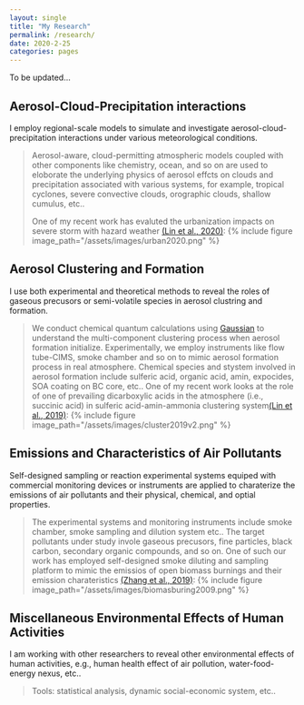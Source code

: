 ```yaml
---
layout: single
title: "My Research"
permalink: /research/
date: 2020-2-25
categories: pages
---
```

To be updated...

## Aerosol-Cloud-Precipitation interactions
I employ regional-scale models to simulate and investigate aerosol-cloud-precipitation interactions under various meteorological conditions.
>Aerosol-aware, cloud-permitting atmospheric models coupled with other components like chemistry, ocean, and so on are used to eloborate the underlying physics of aerosol effcts on clouds and precipitation associated with various systems, for example, tropical cyclones, severe convective clouds, orographic clouds, shallow cumulus, etc..
>
>One of my recent work has evaluted the urbanization impacts on severe storm with hazard weather [(Lin et al., 2020)](https://journals.ametsoc.org/view/journals/atsc/aop/JAS-D-20-0106.1/JAS-D-20-0106.1.xml):
{% include figure image_path="/assets/images/urban2020.png" %}

## Aerosol Clustering and Formation
I use both experimental and theoretical methods to reveal the roles of gaseous precusors or semi-volatile species in aerosol clustring and formation.
>We conduct chemical quantum calculations using [Gaussian](https://gaussian.com/) to understand the multi-component clustering process when aerosol formation initialize. Experimentally, we employ instruments like flow tube-CIMS, smoke chamber and so on to mimic aerosol formation process in real atmosphere. Chemical species and stystem involved in aerosol formation include sulferic acid, organic acid, amin, expocides, SOA coating on BC core, etc..
>One of my recent work looks at the role of one of prevailing dicarboxylic acids in the atmosphere (i.e., succinic acid) in sulferic acid-amin-ammonia clustering system[(Lin et al., 2019)](https://acp.copernicus.org/articles/19/8003/2019/):
{% include figure image_path="/assets/images/cluster2019v2.png" %}

## Emissions and Characteristics of Air Pollutants
Self-designed sampling or reaction experimental systems equiped with commercial monitoring devices or instruments are applied to charaterize the emissions of air pollutants and their physical, chemical, and optial properties.
>The experimental systems and monitoring instruments include smoke chamber, smoke sampling and dilution system etc.. The target pollutants under study invole gaseous precusors, fine particles, black carbon, secondary organic compounds, and so on.
>One of such our work has employed self-designed smoke diluting and sampling platform to mimic the emissios of open biomass burnings and their emission charateristics [(Zhang et al., 2019)](https://www.sciencedirect.com/science/article/pii/S1352231012005407):
{% include figure image_path="/assets/images/biomasburing2009.png" %}

## Miscellaneous Environmental Effects of Human Activities
I am working with other researchers to reveal other environmental effects of human activities, e.g., human health effect of air pollution, water-food-energy nexus, etc..
>Tools: statistical analysis, dynamic social-economic system, etc..
